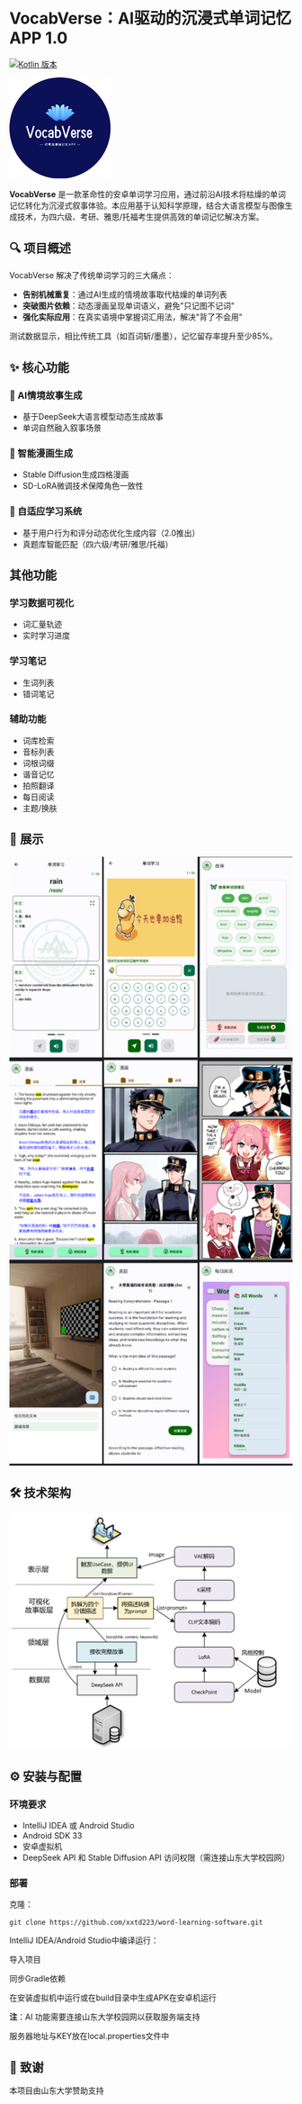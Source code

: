 # VocabVerse：AI驱动的沉浸式单词记忆APP 1.0

[![Kotlin 版本](https://img.shields.io/badge/Kotlin-1.8.20-blue.svg)](https://kotlinlang.org)

<img src="picture/logo.png" alt="VocabVerse 徽标" width="180"/>

**VocabVerse** 是一款革命性的安卓单词学习应用，通过前沿AI技术将枯燥的单词记忆转化为沉浸式叙事体验。本应用基于认知科学原理，结合大语言模型与图像生成技术，为四六级、考研、雅思/托福考生提供高效的单词记忆解决方案。

## 🔍 项目概述

VocabVerse 解决了传统单词学习的三大痛点：
- **告别机械重复**：通过AI生成的情境故事取代枯燥的单词列表
- **突破图片依赖**：动态漫画呈现单词语义，避免"只记图不记词"
- **强化实际应用**：在真实语境中掌握词汇用法，解决"背了不会用"

测试数据显示，相比传统工具（如百词斩/墨墨），记忆留存率提升至少85%。

## ✨ 核心功能

### 📖 AI情境故事生成
- 基于DeepSeek大语言模型动态生成故事
- 单词自然融入叙事场景

### 🎨 智能漫画生成
- Stable Diffusion生成四格漫画
- SD-LoRA微调技术保障角色一致性

### 🔄 自适应学习系统
- 基于用户行为和评分动态优化生成内容（2.0推出）
- 真题库智能匹配（四六级/考研/雅思/托福）

## 其他功能
### 学习数据可视化
- 词汇量轨迹
- 实时学习进度

### 学习笔记
- 生词列表
- 错词笔记

### 辅助功能
- 词库检索
- 音标列表
- 词根词缀
- 谐音记忆
- 拍照翻译
- 每日阅读
- 主题/换肤

## 📸 展示

<img src="picture/show.png" alt="功能展示" width="600"/>


## 🛠️ 技术架构

<img src="picture/arc.png" alt="功能展示" width="600"/>


## ⚙️ 安装与配置

### 环境要求
- IntelliJ IDEA 或 Android Studio
- Android SDK 33
- 安卓虚拟机
- DeepSeek API 和 Stable Diffusion API 访问权限（需连接山东大学校园网）

### 部署
克隆：
```
git clone https://github.com/xxtd223/word-learning-software.git
```

IntelliJ IDEA/Android Studio中编译运行：

导入项目

同步Gradle依赖

在安装虚拟机中运行或在build目录中生成APK在安卓机运行

**注**：AI 功能需要连接山东大学校园网以获取服务端支持

服务器地址与KEY放在local.properties文件中

## 🙏 致谢
本项目由山东大学赞助支持